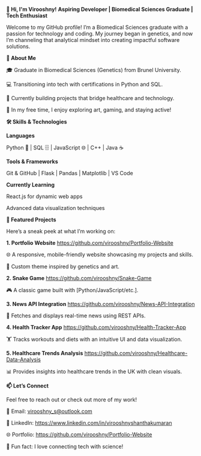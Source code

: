 **👋 Hi, I'm Virooshny!**
**Aspiring Developer | Biomedical Sciences Graduate | Tech Enthusiast**

Welcome to my GitHub profile! I’m a Biomedical Sciences graduate with a passion for technology and coding. My journey began in genetics, and now I’m channeling that analytical mindset into creating impactful software solutions.

**🌟 About Me**

🎓 Graduate in Biomedical Sciences (Genetics) from Brunel University.

💻 Transitioning into tech with certifications in Python and SQL.

🚀 Currently building projects that bridge healthcare and technology.

🎨 In my free time, I enjoy exploring art, gaming, and staying active!

**🛠️ Skills & Technologies**

**Languages**

Python 🐍 | SQL 🗄️ | JavaScript 🌐 | C++ | Java ☕

**Tools & Frameworks**

Git & GitHub | Flask | Pandas | Matplotlib | VS Code

**Currently Learning**

React.js for dynamic web apps

Advanced data visualization techniques

**🚀 Featured Projects**

Here’s a sneak peek at what I’m working on:

**1. Portfolio Website** https://github.com/virooshny/Portfolio-Website

🌐 A responsive, mobile-friendly website showcasing my projects and skills.

🎨 Custom theme inspired by genetics and art.

**2. Snake Game** https://github.com/virooshny/Snake-Game

🎮 A classic game built with [Python/JavaScript/etc.].

**3. News API Integration** https://github.com/virooshny/News-API-Integration

📰 Fetches and displays real-time news using REST APIs.

**4. Health Tracker App** https://github.com/virooshny/Health-Tracker-App

🏋️ Tracks workouts and diets with an intuitive UI and data visualization.

**5. Healthcare Trends Analysis** https://github.com/virooshny/Healthcare-Data-Analysis

📊 Provides insights into healthcare trends in the UK with clean visuals.

**📫 Let’s Connect**

Feel free to reach out or check out more of my work!

💌 Email: virooshny_s@outlook.com

💼 LinkedIn: https://www.linkedin.com/in/virooshnyshanthakumaran

🌐 Portfolio: https://github.com/virooshny/Portfolio-Website

🧬 Fun fact: I love connecting tech with science!

<!---
virooshny/virooshny is a ✨ special ✨ repository because its `README.md` (this file) appears on your GitHub profile.
You can click the Preview link to take a look at your changes.
--->
